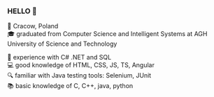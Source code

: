### HELLO :wave:
:round_pushpin: Cracow, Poland <br>
:mortar_board: graduated from Computer Science and Intelligent Systems at AGH University of Science and Technology <br>

:microscope: experience with C# .NET and SQL<br> 
:computer: good knowledge of HTML, CSS, JS, TS, Angular <br>
:mag: familiar with Java testing tools: Selenium, JUnit <br> 
:books: basic knowledge of C, C++, java, python <br>
